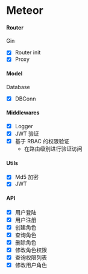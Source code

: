# Meteor

#### Router

Gin

- [x] Router init
- [x] Proxy

#### Model

Database

- [x] DBConn

#### Middlewares

- [x] Logger
- [x] JWT 验证
- [x] 基于 RBAC 的权限验证
   - 在路由级别进行验证访问
   
#### Utils

- [x] Md5 加密
- [x] JWT

#### API

- [x] 用户登陆
- [x] 用户注册
- [x] 创建角色
- [x] 查询角色
- [x] 删除角色
- [x] 修改角色权限
- [x] 查询权限列表
- [x] 修改用户角色
#### 
